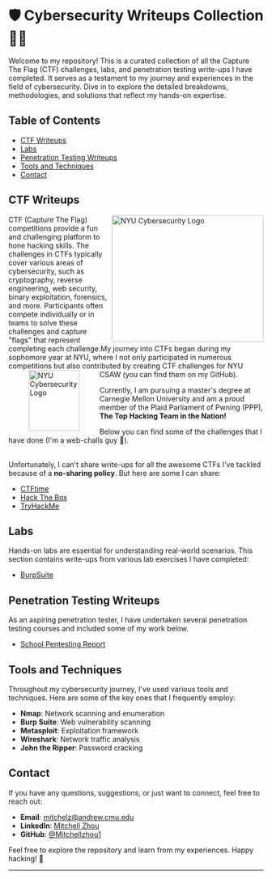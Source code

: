 # **🛡️ Cybersecurity Writeups Collection 🥷🏻**

Welcome to my repository! This is a curated collection of all the Capture The Flag (CTF) challenges, labs, and penetration testing write-ups I have completed. It serves as a testament to my journey and experiences in the field of cybersecurity. Dive in to explore the detailed breakdowns, methodologies, and solutions that reflect my hands-on expertise.

## Table of Contents

- [CTF Writeups](#ctf-writeups)
- [Labs](#labs)
- [Penetration Testing Writeups](#penetration-testing-writeups)
- [Tools and Techniques](#tools-and-techniques)
- [Contact](#contact)

## CTF Writeups

<img src="https://osiris.cyber.nyu.edu/logo.png" alt="NYU Cybersecurity Logo" width="300" height="250" align="right">
CTF (Capture The Flag) competitions provide a fun and challenging platform to hone hacking skills. The challenges in CTFs typically cover various areas of cybersecurity, such as cryptography, reverse engineering, web security, binary exploitation, forensics, and more. Participants often compete individually or in teams to solve these challenges and capture "flags" that represent completing each challenge.My journey into CTFs began during my sophomore year at NYU, where I not only participated in numerous competitions but also contributed by creating CTF challenges for NYU CSAW 
(you can find them on my GitHub).


<img src="https://pwning.net/images/new_logo.png" alt="NYU Cybersecurity Logo" width="100" height="120" align="left" hspace="40">

Currently, I am pursuing a master's degree at Carnegie Mellon University and am a proud member of the Plaid Parliament of Pwning (PPP), **The Top Hacking Team in the Nation!**

Below you can find some of the challenges that I have done (I'm a web-challs guy 🤭).
<br>&#8203;

Unfortunately, I can't share write-ups for all the awesome CTFs I've tackled because of a **no-sharing policy**. But here are some I can share:
- [CTFtime](CTFs/CTFtime)
- [Hack The Box](CTFs/HackTheBox)
- [TryHackMe](CTFs/TryHackMe)

## Labs

Hands-on labs are essential for understanding real-world scenarios. This section contains write-ups from various lab exercises I have completed:

- [BurpSuite](labs/Burp)


## Penetration Testing Writeups

As an aspiring penetration tester, I have undertaken several penetration testing courses and included some of my work below. 

- [School Pentesting Report](Pentesting%20Reports/NBN%20Pentesting%20Report.pdf)



## Tools and Techniques

Throughout my cybersecurity journey, I've used various tools and techniques. Here are some of the key ones that I frequently employ:

- **Nmap**: Network scanning and enumeration
- **Burp Suite**: Web vulnerability scanning
- **Metasploit**: Exploitation framework
- **Wireshark**: Network traffic analysis
- **John the Ripper**: Password cracking

## Contact

If you have any questions, suggestions, or just want to connect, feel free to reach out:

- **Email**: [mitchelz@andrew.cmu.edu](mailto:mitchelz@andrew.cmu.edu)
- **LinkedIn**: [Mitchell Zhou](https://www.linkedin.com/in/mitchell-zhou)
- **GitHub**: [@Mitchellzhou1](https://github.com/Mitchellzhou1)

Feel free to explore the repository and learn from my experiences. Happy hacking! 🚀

---
